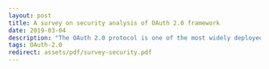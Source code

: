 ```yaml
---
layout: post
title: A survey on security analysis of OAuth 2.0 framework
date: 2019-03-04
description: "The OAuth 2.0 protocol is one of the most widely deployed authorization protocols. The authorization is the process for granting approval to an entity to access a resource. The authorization task itself can be described as granting access to a requesting client, for a resource hosted on the resource server (RS). This exchange is mediated by the authorization server (AS). Popular social networks such as Facebook, Google implement OAuth 2.0, allowing users to delegate access to specific functions to the third party (client). For example, Google (AS) uses OAuth to allow the email application (client) to add entries into users calendar on her behalf. It also allows a user to log in to a third-party application using her identity managed by an AS. Authorization and SSO solutions have found widespread adoption in the web over last years, with OAuth 2.0 being one of the most popular frameworks. This article contains the following components: (1) Introduction of OAuth 2.0 framework in technical details. (2) Presentation of significant attacks found in the protocol itself and in the implementation. (3)Description of implementation decisions that trade security for simplicity. (4) Providing Simple and practical fix against the aforementioned attacks. Some simple and practical recommendations will also be very helpful to mitigate attacks on extensions of OAuth 2.0. For example, some fixes would also be applicable to improve the security of OAuth based access control in the constrained environment (i.e.IoT)."
tags: OAuth-2.0
redirect: assets/pdf/survey-security.pdf
---
```



